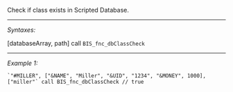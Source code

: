 Check if class exists in Scripted Database.


---
*Syntaxes:*

[databaseArray, path] call `BIS_fnc_dbClassCheck`

---
*Example 1:*

```sqf
`"#MILLER", ["&NAME", "Miller", "&UID", "1234", "&MONEY", 1000], ["miller"` call BIS_fnc_dbClassCheck // true
```